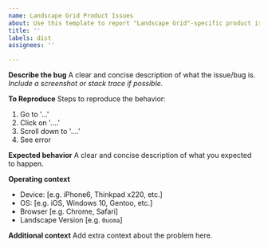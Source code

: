 ```yaml
---
name: Landscape Grid Product Issues
about: Use this template to report "Landscape Grid"-specific product issues/bugs
title: ''
labels: dist
assignees: ''

---
```


**Describe the bug**
A clear and concise description of what the issue/bug is. 
*Include a screenshot or stack trace if possible.*

**To Reproduce**
Steps to reproduce the behavior:
1. Go to '...'
2. Click on '....'
3. Scroll down to '....'
4. See error

**Expected behavior**
A clear and concise description of what you expected to happen.

**Operating context**
 - Device: [e.g. iPhone6, Thinkpad x220, etc.]
 - OS: [e.g. iOS, Windows 10, Gentoo, etc.]
 - Browser [e.g. Chrome, Safari]
 - Landscape Version [e.g. `0uoma`]

**Additional context**
Add extra context about the problem here.
